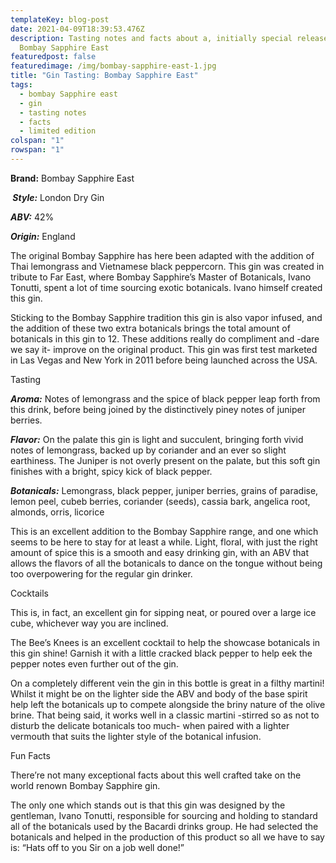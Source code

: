 ```yaml
---
templateKey: blog-post
date: 2021-04-09T18:39:53.476Z
description: Tasting notes and facts about a, initially special release, gin,
  Bombay Sapphire East
featuredpost: false
featuredimage: /img/bombay-sapphire-east-1.jpg
title: "Gin Tasting: Bombay Sapphire East"
tags:
  - bombay Sapphire east
  - gin
  - tasting notes
  - facts
  - limited edition
colspan: "1"
rowspan: "1"
---
```

**Brand:** Bombay Sapphire East

*** Style:*** London Dry Gin

***ABV:*** 42%

***Origin:*** England



The original Bombay Sapphire has here been adapted with the addition of Thai lemongrass and Vietnamese black peppercorn. This gin was created in tribute to Far East, where Bombay Sapphire’s Master of Botanicals, Ivano Tonutti, spent a lot of time sourcing exotic botanicals. Ivano himself created this gin.

Sticking to the Bombay Sapphire tradition this gin is also vapor infused, and the addition of these two extra botanicals brings the total amount of botanicals in this gin to 12. These additions really do compliment and -dare we say it- improve on the original product. This gin was first test marketed in Las Vegas and New York in 2011 before being launched across the USA.

Tasting

***Aroma:*** Notes of lemongrass and the spice of black pepper leap forth from this drink, before being joined by the distinctively piney notes of juniper berries. 

***Flavor:*** On the palate this gin is light and succulent, bringing forth vivid notes of lemongrass, backed up by coriander and an ever so slight earthiness. The Juniper is not overly present on the palate, but this soft gin finishes with a bright, spicy kick of black pepper.

***Botanicals:*** Lemongrass, black pepper, juniper berries, grains of paradise, lemon peel, cubeb berries, coriander (seeds), cassia bark, angelica root, almonds, orris, licorice  

This is an excellent addition to the Bombay Sapphire range, and one which seems to be here to stay for at least a while. Light, floral, with just the right amount of spice this is a smooth and easy drinking gin, with an ABV that allows the flavors of all the botanicals to dance on the tongue without being too overpowering for the regular gin drinker.

Cocktails

This is, in fact, an excellent gin for sipping neat, or poured over a large ice cube, whichever way you are inclined.

The Bee’s Knees is an excellent cocktail to help the showcase botanicals in this gin shine! Garnish it with a little cracked black pepper to help eek the pepper notes even further out of the gin.

On a completely different vein the gin in this bottle is great in a filthy martini! Whilst it might be on the lighter side the ABV and body of the base spirit help left the botanicals up to compete alongside the briny nature of the olive brine. That being said, it works well in a classic martini -stirred so as not to disturb the delicate botanicals too much- when paired with a lighter vermouth that suits the lighter style of the botanical infusion.


Fun Facts

There’re not many exceptional facts about this well crafted take on the world renown Bombay Sapphire gin.

The only one which stands out is that this gin was designed by the gentleman, Ivano Tonutti, responsible for sourcing and holding to standard all of the botanicals used by the Bacardi drinks group. He had selected the botanicals and helped in the production of this product so all we have to say is: “Hats off to you Sir on a job well done!”